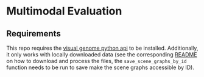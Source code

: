 # Multimodal Evaluation

## Requirements

This repo requires the [visual genome python api](https://github.com/ranjaykrishna/visual_genome_python_driver)
to be installed. Additionally, it only works with locally downloaded data (see the corresponding [README](https://github.com/ranjaykrishna/visual_genome_python_driver#the-local-functions-are-listed-below)
on how to download and process the files, the `save_scene_graphs_by_id` function needs to be run to 
save make the scene graphs accessible by ID).


